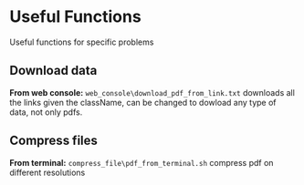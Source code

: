 # Useful Functions

Useful functions for specific problems

## Download data
**From web console:** `web_console\download_pdf_from_link.txt` downloads all the links given the className, can be changed to dowload any type of data, not only pdfs.
## Compress files
**From terminal:** `compress_file\pdf_from_terminal.sh` compress pdf on different resolutions
